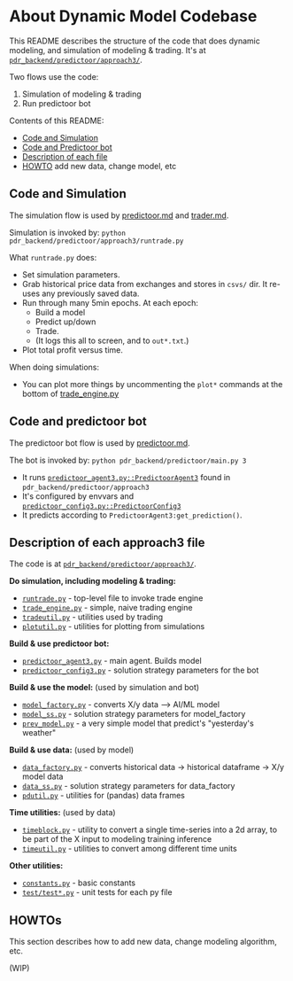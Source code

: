 <!--
Copyright 2023 Ocean Protocol Foundation
SPDX-License-Identifier: Apache-2.0
-->

# About Dynamic Model Codebase

This README describes the structure of the code that does dynamic modeling, and simulation of modeling & trading. It's at [`pdr_backend/predictoor/approach3/`](../pdr_backend/predictoor/approach3/).

Two flows use the code:
1. Simulation of modeling & trading
2. Run predictoor bot

Contents of this README:
- [Code and Simulation](#code-and-simulation)
- [Code and Predictoor bot](#code-and-predictoor-bot)
- [Description of each file](#description-of-each-approach3-file)
- [HOWTO](#howtos) add new data, change model, etc

## Code and Simulation

The simulation flow is used by [predictoor.md](predictoor.md) and [trader.md](trader.md).

Simulation is invoked by: `python pdr_backend/predictoor/approach3/runtrade.py`

What `runtrade.py` does:
- Set simulation parameters.
- Grab historical price data from exchanges and stores in `csvs/` dir. It re-uses any previously saved data.
- Run through many 5min epochs. At each epoch:
   - Build a model
   - Predict up/down
   - Trade.
   - (It logs this all to screen, and to `out*.txt`.)
- Plot total profit versus time.

When doing simulations:
- You can plot more things by uncommenting the `plot*` commands at the bottom of [trade_engine.py](../pdr_backend/predictoor/approach3/trade_engine.py)


## Code and predictoor bot

The predictoor bot flow is used by [predictoor.md](predictoor.md).

The bot is invoked by: `python pdr_backend/predictoor/main.py 3`

- It runs [`predictoor_agent3.py::PredictoorAgent3`](../pdr_backend/predictoor/approach3/predictoor_agent3.py) found in `pdr_backend/predictoor/approach3`
- It's configured by envvars and [`predictoor_config3.py::PredictoorConfig3`](../pdr_backend/predictoor/approach3/predictoor_config3.py)
- It predicts according to `PredictoorAgent3:get_prediction()`.

## Description of each approach3 file

The code is at [`pdr_backend/predictoor/approach3/`](../pdr_backend/predictoor/approach3/).

**Do simulation, including modeling & trading:**
- [`runtrade.py`](../pdr_backend/predictoor/approach3/runtrade.py) - top-level file to invoke trade engine
- [`trade_engine.py`](../pdr_backend/predictoor/approach3/trade_engine.py) - simple, naive trading engine
- [`tradeutil.py`](../pdr_backend/predictoor/approach3/tradeutil.py) - utilities used by trading
- [`plotutil.py`](../pdr_backend/predictoor/approach3/plotutil.py) - utilities for plotting from simulations

**Build & use predictoor bot:**
- [`predictoor_agent3.py`](../pdr_backend/predictoor/approach3/predictoor_agent3.py) - main agent. Builds model
- [`predictoor_config3.py`](../pdr_backend/predictoor/approach3/predictoor_config3.py) - solution strategy parameters for the bot

**Build & use the model:** (used by simulation and bot)
- [`model_factory.py`](../pdr_backend/predictoor/approach3/model_factory.py) - converts X/y data --> AI/ML model
- [`model_ss.py`](../pdr_backend/predictoor/approach3/model_ss.py) - solution strategy parameters for model_factory
- [`prev_model.py`](../pdr_backend/predictoor/approach3/prev_model.py) - a very simple model that predict's "yesterday's weather"

**Build & use data:** (used by model)
- [`data_factory.py`](../pdr_backend/predictoor/approach3/data_factory.py) - converts historical data -> historical dataframe -> X/y model data
- [`data_ss.py`](../pdr_backend/predictoor/approach3/data_ss.py) - solution strategy parameters for data_factory
- [`pdutil.py`](../pdr_backend/predictoor/approach3/pdutil.py) - utilities for (pandas) data frames

**Time utilities:** (used by data)
- [`timeblock.py`](../pdr_backend/predictoor/approach3/timeblock.py) - utility to convert a single time-series into a 2d array, to be part of the X input to modeling training inference
- [`timeutil.py`](../pdr_backend/predictoor/approach3/timeutil.py) - utilities to convert among different time units

**Other utilities:**
- [`constants.py`](../pdr_backend/predictoor/approach3/constants.py) - basic constants
- [`test/test*.py`](../pdr_backend/predictoor/approach3/test/) - unit tests for each py file

## HOWTOs

This section describes how to add new data, change modeling algorithm, etc.

(WIP)


